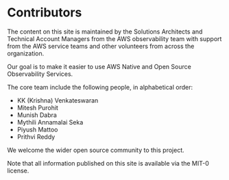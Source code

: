 # Contributors

The content on this site is maintained by the Solutions Architects and Technical Account Managers from the
AWS observability team with support from the AWS service teams and other
volunteers from across the organization.

Our goal is to make it easier to use AWS Native and Open Source Observability Services.

The core team include the following people, in alphabetical order:

* KK (Krishna) Venkateswaran
* Mitesh Purohit
* Munish Dabra
* Mythili Annamalai Seka
* Piyush Mattoo
* Prithvi Reddy

We welcome the wider open source community to this project.

Note that all information published on this site is available via the
MIT-0 license.
